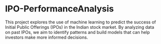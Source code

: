 # IPO-PerformanceAnalysis
This project explores the use of machine learning to predict the success of Initial Public Offerings (IPOs) in the Indian stock market. By analyzing data on past IPOs, we aim to identify patterns and build models that can help investors make more informed decisions.
